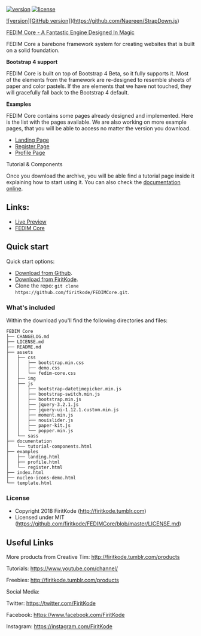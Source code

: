[![version][version-badge]][CHANGELOG] [![license][license-badge]][LICENSE]

[![version][GitHub version]](https://badge.fury.io/gh/Naereen%2FStrapDown.js.svg)](https://github.com/Naereen/StrapDown.js)

[FEDIM Core - A Fantastic Engine Designed In Magic](http://fedimcore.tumblr.com/) 

FEDIM Core a barebone framework system for creating websites that is built on a solid foundation.

**Bootstrap 4 support**

FEDIM Core is built on top of Bootstrap 4 Beta, so it fully supports it. Most of the elements from the framework are re-designed to resemble sheets of paper and color pastels. If the are elements that we have not touched, they will gracefully fall back to the Bootstrap 4 default.

**Examples**

FEDIM Core contains some pages already designed and implemented. Here is the list with the pages available. We are also working on more example pages, that you will be able to access no matter the version you download.


- [Landing Page](http://fedimcore.tumblr.com/examples/landing.html)
- [Register Page](http://fedimcore.tumblr.com/examples/register.html)
- [Profile Page](http://fedimcore.tumblr.com/examples/profile.html)

Tutorial & Components

Once you download the archive, you will be able find a tutorial page inside it explaining how to start using it. You can also check the [documentation online](http://fedimcore.tumblr.com/documentation/tutorial-components.html).

## Links:

+ [Live Preview](http://fedimcore.tumblr.com/)
+ [FEDIM Core](http://fedimcore.tumblr.com/presentation.html)

## Quick start

Quick start options:

- [Download from Github](https://github.com/firitkode/FEDIMCore.git).
- [Download from FiritKode](http://firitkode.tumblr.com/products/fedimcore).
- Clone the repo: `git clone https://github.com/firitkode/FEDIMCore.git`.


### What's included

Within the download you'll find the following directories and files:

```
FEDIM Core
├── CHANGELOG.md
├── LICENSE.md
├── README.md
├── assets
│   ├── css
│   │   ├── bootstrap.min.css
│   │   ├── demo.css
│   │   └── fedim-core.css
│   ├── img
│   ├── js
│   │   ├── bootstrap-datetimepicker.min.js
│   │   ├── bootstrap-switch.min.js
│   │   ├── bootstrap.min.js
│   │   ├── jquery-3.2.1.js
│   │   ├── jquery-ui-1.12.1.custom.min.js
│   │   ├── moment.min.js
│   │   ├── nouislider.js
│   │   ├── paper-kit.js
│   │   └── popper.min.js
│   └── sass
├── documentation
│   └── tutorial-components.html
├── examples
│   ├── landing.html
│   ├── profile.html
│   └── register.html
├── index.html
├── nucleo-icons-demo.html
└── template.html

```

### License

- Copyright 2018 FiritKode (http://firitkode.tumblr.com)
- Licensed under MIT (https://github.com/firitkode/FEDIMCore/blob/master/LICENSE.md)


## Useful Links

More products from Creative Tim: <http://firitkode.tumblr.com/products>

Tutorials: <https://www.youtube.com/channel/>

Freebies: <http://firitkode.tumblr.com/products>

Social Media:

Twitter: <https://twitter.com/FiritKode>

Facebook: <https://www.facebook.com/FiritKode>

Instagram: <https://instagram.com/FiritKode>

[CHANGELOG]: ./CHANGELOG.md
[LICENSE]: ./LICENSE.md
[version-badge]: https://img.shields.io/badge/version-2.1.0-blue.svg
[license-badge]: https://img.shields.io/badge/license-MIT-blue.svg
